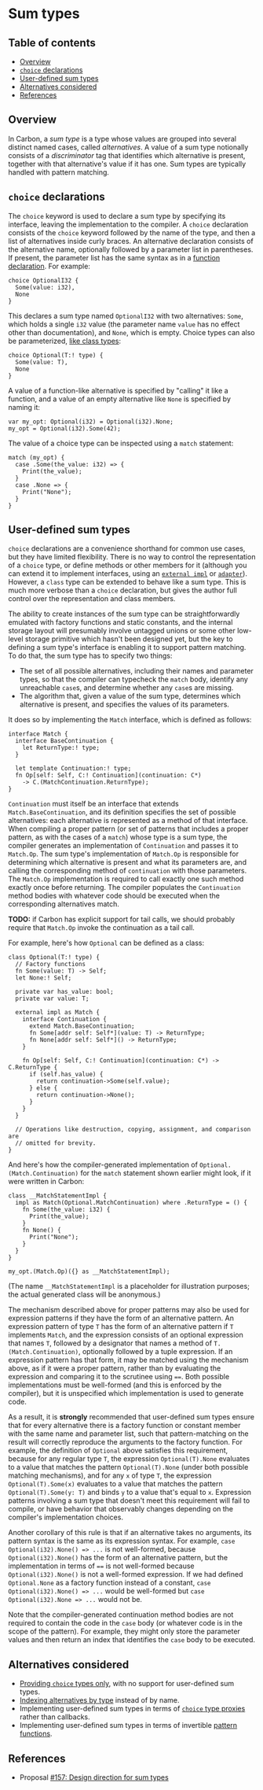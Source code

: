 # Sum types

<!--
Part of the Carbon Language project, under the Apache License v2.0 with LLVM
Exceptions. See /LICENSE for license information.
SPDX-License-Identifier: Apache-2.0 WITH LLVM-exception
-->

<!-- toc -->

## Table of contents

-   [Overview](#overview)
-   [`choice` declarations](#choice-declarations)
-   [User-defined sum types](#user-defined-sum-types)
-   [Alternatives considered](#alternatives-considered)
-   [References](#references)

<!-- tocstop -->

## Overview

In Carbon, a _sum type_ is a type whose values are grouped into several distinct
named cases, called _alternatives_. A value of a sum type notionally consists of
a _discriminator_ tag that identifies which alternative is present, together
with that alternative's value if it has one. Sum types are typically handled
with pattern matching.

## `choice` declarations

The `choice` keyword is used to declare a sum type by specifying its interface,
leaving the implementation to the compiler. A `choice` declaration consists of
the `choice` keyword followed by the name of the type, and then a list of
alternatives inside curly braces. An alternative declaration consists of the
alternative name, optionally followed by a parameter list in parentheses. If
present, the parameter list has the same syntax as in a
[function declaration](README.md#functions). For example:

```carbon
choice OptionalI32 {
  Some(value: i32),
  None
}
```

This declares a sum type named `OptionalI32` with two alternatives: `Some`,
which holds a single `i32` value (the parameter name `value` has no effect other
than documentation), and `None`, which is empty. Choice types can also be
parameterized, [like class types](generics/details.md#parameterized-types):

```carbon
choice Optional(T:! type) {
  Some(value: T),
  None
}
```

A value of a function-like alternative is specified by "calling" it like a
function, and a value of an empty alternative like `None` is specified by naming
it:

```carbon
var my_opt: Optional(i32) = Optional(i32).None;
my_opt = Optional(i32).Some(42);
```

The value of a choice type can be inspected using a `match` statement:

```carbon
match (my_opt) {
  case .Some(the_value: i32) => {
    Print(the_value);
  }
  case .None => {
    Print("None");
  }
}
```

## User-defined sum types

`choice` declarations are a convenience shorthand for common use cases, but they
have limited flexibility. There is no way to control the representation of a
`choice` type, or define methods or other members for it (although you can
extend it to implement interfaces, using an
[`external impl`](generics/overview.md#implementing-interfaces) or
[`adapter`](generics/overview.md#adapting-types)). However, a `class` type can
be extended to behave like a sum type. This is much more verbose than a `choice`
declaration, but gives the author full control over the representation and class
members.

The ability to create instances of the sum type can be straightforwardly
emulated with factory functions and static constants, and the internal storage
layout will presumably involve untagged unions or some other low-level storage
primitive which hasn't been designed yet, but the key to defining a sum type's
interface is enabling it to support pattern matching. To do that, the sum type
has to specify two things:

-   The set of all possible alternatives, including their names and parameter
    types, so that the compiler can typecheck the `match` body, identify any
    unreachable `case`s, and determine whether any `case`s are missing.
-   The algorithm that, given a value of the sum type, determines which
    alternative is present, and specifies the values of its parameters.

It does so by implementing the `Match` interface, which is defined as follows:

```carbon
interface Match {
  interface BaseContinuation {
    let ReturnType:! type;
  }

  let template Continuation:! type;
  fn Op[self: Self, C:! Continuation](continuation: C*)
    -> C.(MatchContinuation.ReturnType);
}
```

`Continuation` must itself be an interface that extends
`Match.BaseContinuation`, and its definition specifies the set of possible
alternatives: each alternative is represented as a method of that interface.
When compiling a proper pattern (or set of patterns that includes a proper
pattern, as with the cases of a `match`) whose type is a sum type, the compiler
generates an implementation of `Continuation` and passes it to `Match.Op`. The
sum type's implementation of `Match.Op` is responsible for determining which
alternative is present and what its parameters are, and calling the
corresponding method of `continuation` with those parameters. The `Match.Op`
implementation is required to call exactly one such method exactly once before
returning. The compiler populates the `Continuation` method bodies with whatever
code should be executed when the corresponding alternatives match.

**TODO:** if Carbon has explicit support for tail calls, we should probably
require that `Match.Op` invoke the continuation as a tail call.

For example, here's how `Optional` can be defined as a class:

```carbon
class Optional(T:! type) {
  // Factory functions
  fn Some(value: T) -> Self;
  let None:! Self;

  private var has_value: bool;
  private var value: T;

  external impl as Match {
    interface Continuation {
      extend Match.BaseContinuation;
      fn Some[addr self: Self*](value: T) -> ReturnType;
      fn None[addr self: Self*]() -> ReturnType;
    }

    fn Op[self: Self, C:! Continuation](continuation: C*) -> C.ReturnType {
      if (self.has_value) {
        return continuation->Some(self.value);
      } else {
        return continuation->None();
      }
    }
  }

  // Operations like destruction, copying, assignment, and comparison are
  // omitted for brevity.
}
```

And here's how the compiler-generated implementation of
`Optional.(Match.Continuation)` for the `match` statement shown earlier might
look, if it were written in Carbon:

```carbon
class __MatchStatementImpl {
  impl as Match(Optional.MatchContinuation) where .ReturnType = () {
    fn Some(the_value: i32) {
      Print(the_value);
    }
    fn None() {
      Print("None");
    }
  }
}

my_opt.(Match.Op)({} as __MatchStatementImpl);
```

(The name `__MatchStatementImpl` is a placeholder for illustration purposes; the
actual generated class will be anonymous.)

The mechanism described above for proper patterns may also be used for
expression patterns if they have the form of an alternative pattern. An
expression pattern of type `T` has the form of an alternative pattern if `T`
implements `Match`, and the expression consists of an optional expression that
names `T`, followed by a designator that names a method of
`T.(Match.Continuation)`, optionally followed by a tuple expression. If an
expression pattern has that form, it may be matched using the mechanism above,
as if it were a proper pattern, rather than by evaluating the expression and
comparing it to the scrutinee using `==`. Both possible implementations must be
well-formed (and this is enforced by the compiler), but it is unspecified which
implementation is used to generate code.

As a result, it is **strongly** recommended that user-defined sum types ensure
that for every alternative there is a factory function or constant member with
the same name and parameter list, such that pattern-matching on the result will
correctly reproduce the arguments to the factory function. For example, the
definition of `Optional` above satisfies this requirement, because for any
regular type `T`, the expression `Optional(T).None` evaluates to a value that
matches the pattern `Optional(T).None` (under both possible matching
mechanisms), and for any `x` of type `T`, the expression `Optional(T).Some(x)`
evaluates to a value that matches the pattern `Optional(T).Some(y: T)` and binds
`y` to a value that's equal to `x`. Expression patterns involving a sum type
that doesn't meet this requirement will fail to compile, or have behavior that
observably changes depending on the compiler's implementation choices.

Another corollary of this rule is that if an alternative takes no arguments, its
pattern syntax is the same as its expression syntax. For example,
`case Optional(i32).None() => ...` is not well-formed, because
`Optional(i32).None()` has the form of an alternative pattern, but the
implementation in terms of `==` is not well-formed because
`Optional(i32).None()` is not a well-formed expression. If we had defined
`Optional.None` as a factory function instead of a constant,
`case Optional(i32).None() => ...` would be well-formed but
`case Optional(i32).None => ...` would not be.

Note that the compiler-generated continuation method bodies are not required to
contain the code in the `case` body (or whatever code is in the scope of the
pattern). For example, they might only store the parameter values and then
return an index that identifies the `case` body to be executed.

## Alternatives considered

-   [Providing `choice` types only](/proposals/p0157.md#choice-types-only), with
    no support for user-defined sum types.
-   [Indexing alternatives by type](/proposals/p0157.md#indexing-by-type)
    instead of by name.
-   Implementing user-defined sum types in terms of
    [`choice` type proxies](/proposals/p0157.md#pattern-matching-proxies) rather
    than callbacks.
-   Implementing user-defined sum types in terms of invertible
    [pattern functions](/proposals/p0157.md#pattern-functions).

## References

-   Proposal
    [#157: Design direction for sum types](https://github.com/carbon-language/carbon-lang/pull/157)
